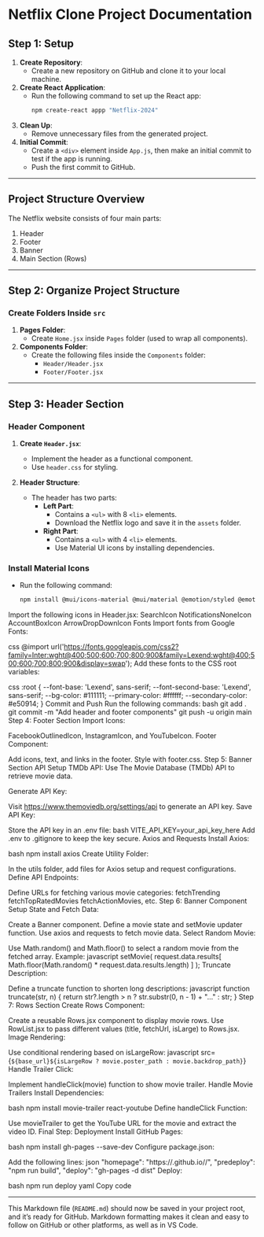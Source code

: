 # Netflix Clone Project Documentation

## Step 1: Setup

1. **Create Repository**: 
   - Create a new repository on GitHub and clone it to your local machine.
2. **Create React Application**: 
   - Run the following command to set up the React app:
     ```bash
     npm create-react appp "Netflix-2024"
     ```
3. **Clean Up**:
   - Remove unnecessary files from the generated project.
4. **Initial Commit**:
   - Create a `<div>` element inside `App.js`, then make an initial commit to test if the app is running.
   - Push the first commit to GitHub.

---

## Project Structure Overview

The Netflix website consists of four main parts:
1. Header
2. Footer
3. Banner
4. Main Section (Rows)

---

## Step 2: Organize Project Structure

### Create Folders Inside `src`
1. **Pages Folder**:
   - Create `Home.jsx` inside `Pages` folder (used to wrap all components).
2. **Components Folder**:
   - Create the following files inside the `Components` folder:
     - `Header/Header.jsx`
     - `Footer/Footer.jsx`

---

## Step 3: Header Section

### Header Component
1. **Create `Header.jsx`**:
   - Implement the header as a functional component.
   - Use `header.css` for styling.

2. **Header Structure**:
   - The header has two parts:
     - **Left Part**: 
       - Contains a `<ul>` with 8 `<li>` elements.
       - Download the Netflix logo and save it in the `assets` folder.
     - **Right Part**:
       - Contains a `<ul>` with 4 `<li>` elements.
       - Use Material UI icons by installing dependencies.

### Install Material Icons
- Run the following command:
  ```bash
  npm install @mui/icons-material @mui/material @emotion/styled @emotion/react

Import the following icons in Header.jsx:
SearchIcon
NotificationsNoneIcon
AccountBoxIcon
ArrowDropDownIcon
Fonts
Import fonts from Google Fonts:

css
@import url('https://fonts.googleapis.com/css2?family=Inter:wght@400;500;600;700;800;900&family=Lexend:wght@400;500;600;700;800;900&display=swap');
Add these fonts to the CSS root variables:

css
:root {
  --font-base: 'Lexend', sans-serif;
  --font-second-base: 'Lexend', sans-serif;
  --bg-color: #111111;
  --primary-color: #ffffff;
  --secondary-color: #e50914;
}
Commit and Push
Run the following commands:
bash
git add .
git commit -m "Add header and footer components"
git push -u origin main
Step 4: Footer Section
Import Icons:

FacebookOutlinedIcon, InstagramIcon, and YouTubeIcon.
Footer Component:

Add icons, text, and links in the footer.
Style with footer.css.
Step 5: Banner Section
API Setup
TMDb API: Use The Movie Database (TMDb) API to retrieve movie data.

Generate API Key:

Visit https://www.themoviedb.org/settings/api to generate an API key.
Save API Key:

Store the API key in an .env file:
bash
VITE_API_KEY=your_api_key_here
Add .env to .gitignore to keep the key secure.
Axios and Requests
Install Axios:

bash
npm install axios
Create Utility Folder:

In the utils folder, add files for Axios setup and request configurations.
Define API Endpoints:

Define URLs for fetching various movie categories:
fetchTrending
fetchTopRatedMovies
fetchActionMovies, etc.
Step 6: Banner Component
Setup State and Fetch Data:

Create a Banner component.
Define a movie state and setMovie updater function.
Use axios and requests to fetch movie data.
Select Random Movie:

Use Math.random() and Math.floor() to select a random movie from the fetched array.
Example:
javascript
setMovie(
  request.data.results[
    Math.floor(Math.random() * request.data.results.length)
  ]
);
Truncate Description:

Define a truncate function to shorten long descriptions:
javascript
function truncate(str, n) {
  return str?.length > n ? str.substr(0, n - 1) + "..." : str;
}
Step 7: Rows Section
Create Rows Component:

Create a reusable Rows.jsx component to display movie rows.
Use RowList.jsx to pass different values (title, fetchUrl, isLarge) to Rows.jsx.
Image Rendering:

Use conditional rendering based on isLargeRow:
javascript
src={`${base_url}${isLargeRow ? movie.poster_path : movie.backdrop_path}`}
Handle Trailer Click:

Implement handleClick(movie) function to show movie trailer.
Handle Movie Trailers
Install Dependencies:

bash
npm install movie-trailer react-youtube
Define handleClick Function:

Use movieTrailer to get the YouTube URL for the movie and extract the video ID.
Final Step: Deployment
Install GitHub Pages:

bash
npm install gh-pages --save-dev
Configure package.json:

Add the following lines:
json
"homepage": "https://<your-username>.github.io/<your-repo-name>/",
"predeploy": "npm run build",
"deploy": "gh-pages -d dist"
Deploy:

bash
npm run deploy
yaml
Copy code

---

This Markdown file (`README.md`) should now be saved in your project root, and it’s ready for GitHub. Markdown formatting makes it clean and easy to follow on GitHub or other platforms, as well as in VS Code.











